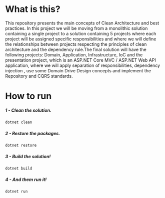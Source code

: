 # What is this?
This repository presents the main concepts of Clean Architecture and best practices. In this project we will be moving from a monolithic solution containing a single project to a solution containing 5 projects where each project will be assigned specific responsibilities and where we will define the relationships between projects respecting the principles of clean architecture and the dependency rule.The final solution will have the following projects: Domain, Application, Infrastructure, IoC and the presentation project, which is an ASP.NET Core MVC / ASP.NET Web API application, where we will apply separation of responsibilities, dependency injection , use some Domain Drive Design concepts and implement the Repository and CQRS standards.

# How to run

##### 1 - Clean the solution.
```
dotnet clean
```
##### 2 - Restore the packages.
```
dotnet restore
```
##### 3 - Build the solution!
```
dotnet build
```
##### 4 - And them run it!
```
dotnet run
```
